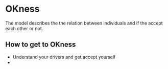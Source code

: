 # OKness

The model describes the the relation between individuals and if the accept each other or not. 

## How to get to OKness

* Understand your drivers and get accept yourself
* 